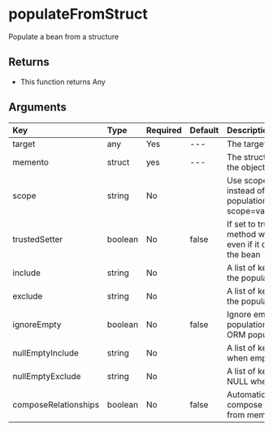 # populateFromStruct

Populate a bean from a structure

## Returns

* This function returns Any

## Arguments

| Key | Type | Required | Default | Description |
| :--- | :--- | :--- | :--- | :--- |
| target | any | Yes | --- | The target to populate |
| memento | struct | yes | --- | The structure to populate the object with. |
| scope | string | No |  | Use scope injection instead of setters population. Ex: scope=variables.instance. |
| trustedSetter | boolean | No | false | If set to true, the setter method will be called even if it does not exist in the bean |
| include | string | No |  | A list of keys to include in the population |
| exclude | string | No |  | A list of keys to include in the population |
| ignoreEmpty | boolean | No | false | Ignore empty values on populations, great for ORM population |
| nullEmptyInclude | string | No |  | A list of keys to NULL when empty |
| nullEmptyExclude | string | No |  | A list of keys to NOT NULL when empty |
| composeRelationships | boolean | No | false | Automatically attempt to compose relationships from memento |

